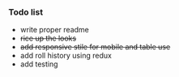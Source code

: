 ### Todo list
- write proper readme
- ~~rice up the looks~~
- ~~add responsive stile for mobile and table use~~
- add roll history using redux
- add testing